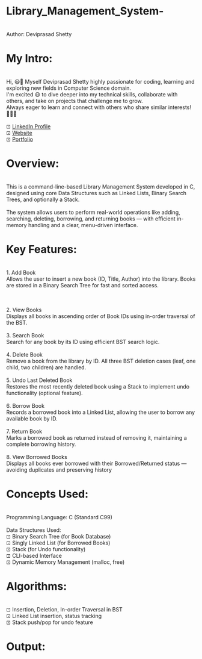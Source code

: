 # Library_Management_System-
<br> Author: Deviprasad Shetty
<br> 

# My Intro:
<br> Hi, 😃👋 Myself Deviprasad Shetty highly passionate for coding, learning and exploring new fields in Computer Science domain. 
<br> I'm excited 😃 to dive deeper into my technical skills, collaborate with others, and take on projects that challenge me to grow. 
<br> Always eager to learn and connect with others who share similar interests! 🤗🧑‍💻
<br> 
<br> ⊡⁠ [LinkedIn Profile](https://www.linkedin.com/in/deviprasad-shetty-4bba49313)
<br> ⊡⁠ [Website]()
<br> ⊡⁠ [Portfolio](https://github.com/DeviprasadShetty9833/My_Portfolio)
<br> 

# Overview:
<br> This is a command-line-based Library Management System developed in C, designed using core Data Structures such as Linked Lists, Binary Search Trees, and optionally a Stack.
<br> 
<br> The system allows users to perform real-world operations like adding, searching, deleting, borrowing, and returning books — with efficient in-memory handling and a clear, menu-driven interface.
<br> 

# Key Features:
<br> 1. Add Book
<br> Allows the user to insert a new book (ID, Title, Author) into the library. Books are stored in a Binary Search Tree for fast and sorted access.

<br> 
<br> 2. View Books
<br> Displays all books in ascending order of Book IDs using in-order traversal of the BST.

<br> 
<br> 3. Search Book
<br> Search for any book by its ID using efficient BST search logic.

<br> 
<br> 4. Delete Book
<br> Remove a book from the library by ID. All three BST deletion cases (leaf, one child, two children) are handled.

<br> 
<br> 5. Undo Last Deleted Book
<br> Restores the most recently deleted book using a Stack to implement undo functionality (optional feature).

<br> 
<br> 6. Borrow Book
<br> Records a borrowed book into a Linked List, allowing the user to borrow any available book by ID.

<br> 
<br> 7. Return Book
<br> Marks a borrowed book as returned instead of removing it, maintaining a complete borrowing history.

<br> 
<br> 8. View Borrowed Books
<br> Displays all books ever borrowed with their Borrowed/Returned status — avoiding duplicates and preserving history

# Concepts Used:
<br> Programming Language: C (Standard C99)
<br> 
<br> Data Structures Used:
<br> ⊡⁠ Binary Search Tree (for Book Database)
<br> ⊡⁠ Singly Linked List (for Borrowed Books)
<br> ⊡⁠ Stack (for Undo functionality)
<br> ⊡⁠ CLI-based Interface
<br> ⊡⁠ Dynamic Memory Management (malloc, free)
<br> 

# Algorithms:
<br> ⊡⁠ Insertion, Deletion, In-order Traversal in BST
<br> ⊡⁠ Linked List insertion, status tracking
<br> ⊡⁠ Stack push/pop for undo feature
<br> 

# Output:



